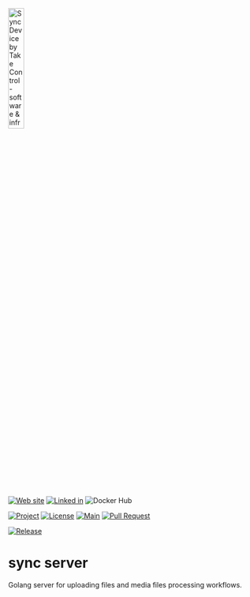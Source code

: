 <img src="https://takecontrolsoft.eu/wp-content/uploads/2023/11/TakeControlTransparentGreenLogo-1.png" alt="Sync Device by Take Control - software & infrastructure" width="25%">

[![Web site](https://img.shields.io/badge/Web_site-takecontrolsoft.eu-pink)](https://takecontrolsoft.eu/)
[![Linked in](https://img.shields.io/badge/Linked_In-page-blue)](https://www.linkedin.com/company/take-control-si/)
![Docker Hub](https://img.shields.io/badge/docker-takecontrolorg-blue?style=flat&logo=docker&link=https%3A%2F%2Fhub.docker.com%2Frepository%2Fdocker%2Ftakecontrolorg%2Fsync_server%2Fgeneral)

[![Project](https://img.shields.io/badge/Project-Sync_Device-darkred)](https://github.com/orgs/takecontrolsoft/projects/1)
[![License](https://img.shields.io/badge/License-Apache-purple)](https://www.apache.org/licenses/LICENSE-2.0)
[![Main](https://github.com/takecontrolsoft/sync_server/actions/workflows/main.yml/badge.svg)](https://github.com/takecontrolsoft/sync_server/actions/workflows/main.yml)
[![Pull Request](https://github.com/takecontrolsoft/sync_server/actions/workflows/pull_request.yml/badge.svg)](https://github.com/takecontrolsoft/sync_server/actions/workflows/pull_request.yml)

[![Release](https://img.shields.io/github/v/release/takecontrolsoft/sync_server.svg)](https://github.com/takecontrolsoft/sync_server/releases/latest)

<!-- ![GitHub release (by tag)](https://img.shields.io/github/downloads/takecontrolsoft/sync_server/v0.0.1-alpha/total)
![Docker Pulls](https://img.shields.io/docker/pulls/takecontrolorg/sync_server) -->

# sync server
Golang server for uploading files and media files processing workflows.
